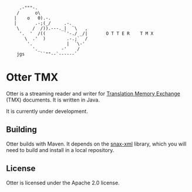          .-"""-.
        /      o\
       |    o   0).-.
       |       .-;(_/     .-.
        \     /  /)).---._|  `\   ,
         '.  '  /((       `'-./ _/|       O T T E R    T M X
           \  .'  )        .-.;`  /       
            '.             |  `\-'    
              '._        -'    /
        jgs      ``""--`------`

Otter TMX
=========

Otter is a streaming reader and writer for [Translation Memory Exchange](http://www.gala-global.org/oscarStandards/tmx/) (TMX) documents.  It is written in Java.

It is currently under development.

Building
--------

Otter builds with Maven.  It depends on the [snax-xml](https://github.com/tingley/snax-xml) library, which you will need to build and install in a local repository.

License
-------

Otter is licensed under the Apache 2.0 license.
